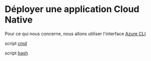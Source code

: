 #  Déployer une application Cloud Native
Pour ce qui nous concerne, nous allons utiliser l'interface [Azure CLI](https://docs.microsoft.com/fr-fr/cli/azure/install-azure-cli?view=azure-cli-latest)

script [cmd](https://github.com/EricVernie/CloudNativeAppForAzureDev/blob/step2/src/template/deploiement.ps1)

script [bash](https://github.com/EricVernie/CloudNativeAppForAzureDev/blob/step2/src/template/deploiement.sh)